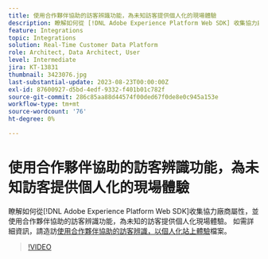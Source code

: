 ```yaml
---
title: 使用合作夥伴協助的訪客辨識功能，為未知訪客提供個人化的現場體驗
description: 瞭解如何從 [!DNL Adobe Experience Platform Web SDK] 收集協力廠商屬性，並使用合作夥伴協助的訪客辨識功能，為未知的訪客提供個人化現場體驗。
feature: Integrations
topic: Integrations
solution: Real-Time Customer Data Platform
role: Architect, Data Architect, User
level: Intermediate
jira: KT-13831
thumbnail: 3423076.jpg
last-substantial-update: 2023-08-23T00:00:00Z
exl-id: 87600927-d5bd-4edf-9332-f401b01c782f
source-git-commit: 286c85aa88d44574f00ded67f0de8e0c945a153e
workflow-type: tm+mt
source-wordcount: '76'
ht-degree: 0%

---
```


# 使用合作夥伴協助的訪客辨識功能，為未知訪客提供個人化的現場體驗

瞭解如何從[!DNL Adobe Experience Platform Web SDK]收集協力廠商屬性，並使用合作夥伴協助的訪客辨識功能，為未知的訪客提供個人化現場體驗。 如需詳細資訊，請造訪[使用合作夥伴協助的訪客辨識，以個人化站上體驗](https://experienceleague.adobe.com/docs/experience-platform/rtcdp/use-cases/partner-data/onsite-personalization.html)檔案。

>[!VIDEO](https://video.tv.adobe.com/v/3423076/?learn=on&enablevpops)
